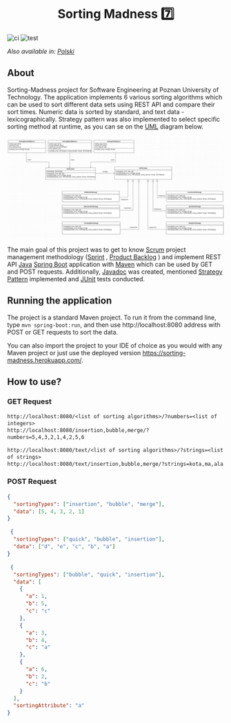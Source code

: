 <h1 align="center">
    Sorting Madness 7️⃣
</h1>

![ci](https://github.com/filipciesielski7/Sorting-Madness/actions/workflows/ci.yml/badge.svg) ![test](https://github.com/filipciesielski7/Sorting-Madness/actions/workflows/test.yml/badge.svg)

_Also available in: [Polski](README.pl.md)_

## About 

Sorting-Madness project for Software Engineering at Poznan University of Technology. The application implements 6 various sorting algorithms which can be used to sort different data sets using REST API and compare their sort times. Numeric data is sorted by standard, and text data - lexicographically. Strategy pattern was also implemented to select specific sorting method at runtime, as you can se on the [UML](https://en.wikipedia.org/wiki/Unified_Modeling_Language) diagram below.

![UML](./src/main/resources/Sorting-Madness-UML.png)

The main goal of this project was to get to know [Scrum](https://en.wikipedia.org/wiki/Scrum_(software_development)) project management methodology ([Sprint](https://docs.google.com/spreadsheets/d/e/2PACX-1vTn6j3M8pmGEzrsQk8mXse7lVHUdhYWkfxbkQiYI23rBtwM4N3bWw0qtupW-gesfCkcYasnZ-eEXl-F/pubhtml)
, [Product Backlog](https://docs.google.com/spreadsheets/d/1MwBEK283qNdv1wkT7OfIPgs4_kbdy4gXljwIPXqAN7Y/edit#gid=1176682582)
) and implement REST API [Java](https://www.java.com/) [Spring Boot](https://spring.io/projects/spring-boot) application with [Maven](https://maven.apache.org/) which can be used by GET and POST requests. Additionally, [Javadoc](https://en.wikipedia.org/wiki/Javadoc) was created, mentioned [Strategy Pattern](https://en.wikipedia.org/wiki/Strategy_pattern) implemented and [JUnit](https://junit.org/junit5/) tests conducted.

## Running the application

The project is a standard Maven project. To run it from the command line, type `mvn spring-boot:run`, and then use http://localhost:8080 address with POST or GET requests to sort the data.

You can also import the project to your IDE of choice as you would with any
Maven project or just use the deployed version https://sorting-madness.herokuapp.com/.

## How to use?

### GET Request

```
http://localhost:8080/<list of sorting algorithms>/?numbers=<list of integers>
http://localhost:8080/insertion,bubble,merge/?numbers=5,4,3,2,1,4,2,5,6
```

```
http://localhost:8080/text/<list of sorting algorithms>/?strings=<list of strings>
http://localhost:8080/text/insertion,bubble,merge/?strings=kota,ma,ala
```
### POST Request

```json
{
  "sortingTypes": ["insertion", "bubble", "merge"],
  "data": [5, 4, 3, 2, 1]
}
```

```json
 {
  "sortingTypes": ["quick", "bubble", "insertion"],
  "data": ["d", "e", "c", "b", "a"]
}
```

```json
 {
  "sortingTypes": ["bubble", "quick", "insertion"],
  "data": [
    {
      "a": 1,
      "b": 5,
      "c": "c"
    },
    {
      "a": 3,
      "b": 4,
      "c": "a"
    },
    {
      "a": 6,
      "b": 2,
      "c": "b"
    }
  ],
  "sortingAttribute": "a"
}
```
